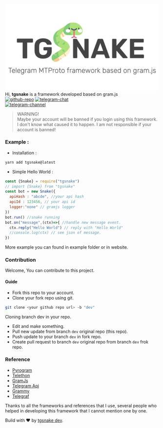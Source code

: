 ![tgsnakeicon-flaticon](./media/tgsnake.jpg)  
Hi, **tgsnake** is a framework developed based on gram.js  
[![github-repo](https://img.shields.io/badge/Github-butthx-blue.svg?style=for-the-badge&logo=github)](https://github.com/butthx/tgsnake)
[![telegram-chat](https://img.shields.io/badge/Telegram-Chat-blue.svg?style=for-the-badge&logo=telegram)](https://t.me/tgsnakechat)  
[![telegram-channel](https://img.shields.io/badge/Telegram-Channel-blue.svg?style=for-the-badge&logo=telegram)](https://t.me/tgsnake)

> WARNING! <br/>
> Maybe your account will be banned if you login using this framework. I don't know what caused it to happen. I am not responsible if your account is banned!

### Example : 

- Installation :  

```bash 
yarn add tgsnake@latest
```
- Simple Hello World :   

```javascript
const {Snake} = require("tgsnake")
// import {Snake} from "tgsnake"
const bot = new Snake({
  apiHash : "abcde", //your api hash
  apiId : 123456, // your api id
  logger:"none" // gramjs logger
})
bot.run() //snake running
bot.on("message",(ctx)=>{ //handle new message event.
  ctx.reply("Hello World") // reply with "Hello World"
  //console.log(ctx) // see json of message.
})
```
More example you can found in example folder or in website.
  
### Contribution  
Welcome, You can contribute to this project. 
#### Guide 
- Fork this repo to your account. 
- Clone your fork repo using git.   
```bash 
git clone <your github repo url> -b "dev"
```
Cloning branch dev in your repo. 
- Edit and make something. 
- Pull new update from branch `dev` original repo (this repo). 
- Push update to your branch `dev` in fork repo.
- Create pull request to branch `dev` original repo from branch `dev` frok repo.
  
### Reference 
- [Pyrogram](https://github.com/pyrogram/pyrogram) 
- [Telethon](https://github.com/LonamiWebs/Telethon) 
- [GramJs](https://github.com/gram-js/gramjs)
- [Telegram Api](https://core.telegram.org/schema) 
- [Grammy](https://github.com/grammyjs/grammyjs)
- [Telegraf](https://github.com/telegraf/telegraf)
  
Thanks to all the frameworks and references that I use, several people who helped in developing this framework that I cannot mention one by one.   
  
Build with ♥️ by [tgsnake dev](https://t.me/tgsnakechat).